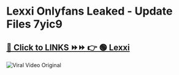
 # Lexxi Onlyfans Leaked - Update Files 7yic9

## <h2><a href="https://clipsfans.com/Lexxi&ref=git">🔗 Click to LINKS ⏩⏩ 👉 🟢 Lexxi </a></h2>

<a href="https://clipsfans.com/Lexxi&ref=git" rel="nofollow" data-target="animated-image.originalLink"><img src="https://i.ibb.co.com/xMMVF88/686577567.gif" alt="Viral Video Original" style="max-width: 100%; display: inline-block;" data-target="animated-image.originalImage"></a>

